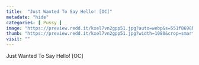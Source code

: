 ```yaml
---
title:  "Just Wanted To Say Hello! [OC]"
metadate: "hide"
categories: [ Pussy ]
image: "https://preview.redd.it/kxel7vn2gpp51.jpg?auto=webp&s=551f8698bed95976ad38594777819c181df8ba78"
thumb: "https://preview.redd.it/kxel7vn2gpp51.jpg?width=1080&crop=smart&auto=webp&s=a10fa65a69c999e4f0a28005e7f9d9dbfa1a18ed"
visit: ""
---
```

Just Wanted To Say Hello! [OC]
